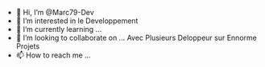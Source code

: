 - 👋 Hi, I’m @Marc79-Dev
- 👀 I’m interested in  le Developpement
- 🌱 I’m currently learning ...
- 💞️ I’m looking to collaborate on ... Avec Plusieurs Deloppeur sur  Ennorme  Projets
- 📫 How to reach me ...

<!---
Marc79-Dev/Marc79-Dev is a ✨ special ✨ repository because its `README.md` (this file) appears on your GitHub profile.
You can click the Preview link to take a look at your changes.
--->
